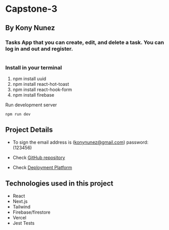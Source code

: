 # Capstone-3 
## By Kony Nunez
### Tasks App that you can create, edit, and delete a task. You can log in and out and register.


#

### Install in your terminal
1. npm install uuid
2. npm install react-hot-toast
3. npm install react-hook-form
4. npm install firebase 

Run development server
```
npm run dev
```


## Project Details

- To sign the email address is (konynunez@gmail.com)
password: (123456)

- Check  [GitHub repository]("https://github.com/konynunez/capstone-3.git") 
- Check  [Deployment Platform](https://capstone-3-sandy.vercel.app)

## Technologies used in this project
- React
- Next.js
- Tailwind
- Firebase/firestore
- Vercel 
- Jest Tests
